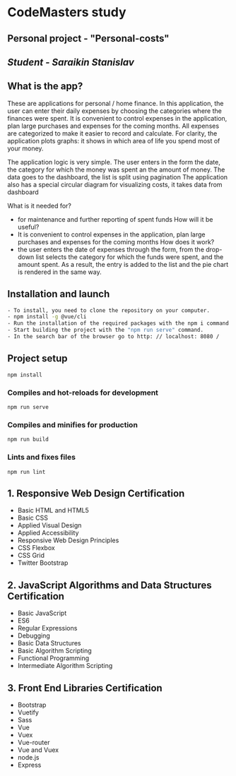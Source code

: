 # CodeMasters study
## Personal project - "Personal-costs"

## _Student - Saraikin Stanislav_

## What is the app?
These are applications for personal / home finance. In this application, the user can enter their daily expenses by choosing
the categories where the finances were spent. It is convenient to control expenses in the application, plan large purchases
and expenses for the coming months. All expenses are categorized to make it easier to record and calculate. For clarity, the
application plots graphs: it shows in which area of life you spend most of your money.

The application logic is very simple. The user enters in the form the date, the category for which the money was spent an
the amount of money. The data goes to the dashboard, the list is split using pagination
The application also has a special circular diagram for visualizing costs, it takes data from dashboard

What is it needed for? 
- for maintenance and further reporting of spent funds
How will it be useful? 
- It is convenient to control expenses in the application, plan large purchases
and expenses for the coming months
How does it work? 
- the user enters the date of expenses through the form, from the drop-down list selects the category for which the
funds were spent, and the amount spent. As a result, the entry is added to the list and the pie chart is rendered
in the same way.

## Installation and launch
```sh
- To install, you need to clone the repository on your computer.
- npm install -g @vue/cli
- Run the installation of the required packages with the npm i command.
- Start building the project with the "npm run serve" command.
- In the search bar of the browser go to http: // localhost: 8080 /
```
## Project setup
```
npm install
```

### Compiles and hot-reloads for development
```
npm run serve
```

### Compiles and minifies for production
```
npm run build
```

### Lints and fixes files
```
npm run lint
```

## 1. Responsive Web Design Certification
- Basic HTML and HTML5
- Basic CSS
- Applied Visual Design
- Applied Accessibility
- Responsive Web Design Principles
- CSS Flexbox
- CSS Grid
- Twitter Bootstrap

## 2. JavaScript Algorithms and Data Structures Certification
- Basic JavaScript
- ES6
- Regular Expressions
- Debugging
- Basic Data Structures
- Basic Algorithm Scripting
- Functional Programming
- Intermediate Algorithm Scripting


## 3. Front End Libraries Certification
- Bootstrap
- Vuetify
- Sass
- Vue
- Vuex
- Vue-router
- Vue and Vuex
- node.js
- Express



